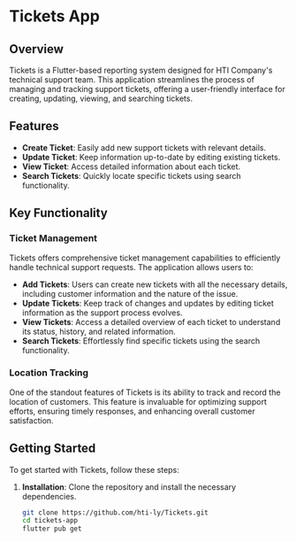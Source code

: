 # Tickets App

## Overview

Tickets is a Flutter-based reporting system designed for HTI Company's technical support team. This application streamlines the process of managing and tracking support tickets, offering a user-friendly interface for creating, updating, viewing, and searching tickets.

## Features

- **Create Ticket**: Easily add new support tickets with relevant details.
- **Update Ticket**: Keep information up-to-date by editing existing tickets.
- **View Ticket**: Access detailed information about each ticket.
- **Search Tickets**: Quickly locate specific tickets using search functionality.

## Key Functionality

### Ticket Management

Tickets offers comprehensive ticket management capabilities to efficiently handle technical support requests. The application allows users to:

- **Add Tickets**: Users can create new tickets with all the necessary details, including customer information and the nature of the issue.
- **Update Tickets**: Keep track of changes and updates by editing ticket information as the support process evolves.
- **View Tickets**: Access a detailed overview of each ticket to understand its status, history, and related information.
- **Search Tickets**: Effortlessly find specific tickets using the search functionality.

### Location Tracking

One of the standout features of Tickets is its ability to track and record the location of customers. This feature is invaluable for optimizing support efforts, ensuring timely responses, and enhancing overall customer satisfaction.

## Getting Started

To get started with Tickets, follow these steps:

1. **Installation**: Clone the repository and install the necessary dependencies.
   ```bash
   git clone https://github.com/hti-ly/Tickets.git
   cd tickets-app
   flutter pub get
